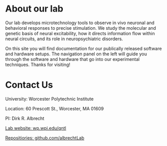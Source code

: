 # About our lab
Our lab develops microtechnology tools to observe in vivo neuronal and behavioral responses to precise stimulation. We study the molecular and genetic basis of neural excitability, how it directs information flow within neural circuits, and its role in neuropsychiatric disorders.

On this site you will find documentation for our publically released software and hardware setups.  The navigation panel on the left will guide you through the software and hardware that go into our experimental techniques.  Thanks for visiting!

# Contact Us

University: Worcester Polytechnic Institute

Location: 60 Prescott St., Worcester, MA 01609

PI: Dirk R. Albrecht

[Lab website: wp.wpi.edu/qntl](https://wp.wpi.edu/qntl)

[Repositiories: github.com/albrechtLab](https://github.com/albrechtLab)
